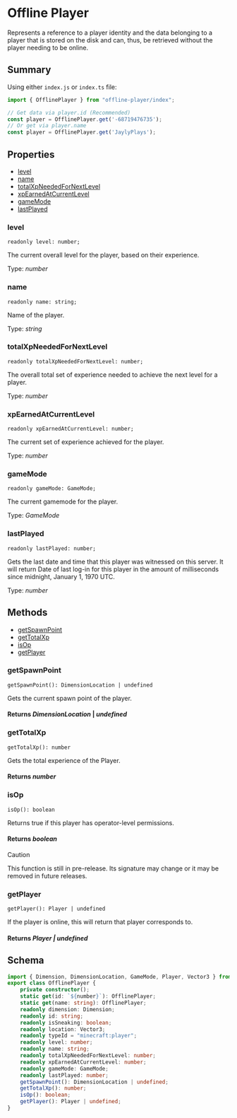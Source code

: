 # Offline Player

Represents a reference to a player identity and the data belonging to a player that is stored on the disk and can, thus, be retrieved without the player needing to be online.

## Summary

Using either `index.js` or `index.ts` file:

```js
import { OfflinePlayer } from "offline-player/index";

// Get data via player.id (Recommended)
const player = OfflinePlayer.get('-68719476735');
// Or get via player.name
const player = OfflinePlayer.get('JaylyPlays');
```

## Properties
- [level](#level)
- [name](#name)
- [totalXpNeededForNextLevel](#totalXpNeededForNextLevel)
- [xpEarnedAtCurrentLevel](#xpEarnedAtCurrentLevel)
- [gameMode](#gamemode)
- [lastPlayed](#lastplayed)

### **level**
`readonly level: number;`

The current overall level for the player, based on their experience. 

Type: *number*

### **name**
`readonly name: string;`

Name of the player.

Type: *string*

### **totalXpNeededForNextLevel**
`readonly totalXpNeededForNextLevel: number;`

The overall total set of experience needed to achieve the next level for a player.

Type: *number*

### **xpEarnedAtCurrentLevel**
`readonly xpEarnedAtCurrentLevel: number;`

The current set of experience achieved for the player.

Type: *number*

### **gameMode**
`readonly gameMode: GameMode;`

The current gamemode for the player.

Type: *GameMode*

### **lastPlayed**
`readonly lastPlayed: number;`

Gets the last date and time that this player was witnessed on this server. It will return Date of last log-in for this player in the amount of milliseconds since midnight, January 1, 1970 UTC.

Type: *number*

## Methods
- [getSpawnPoint](#getspawnpoint)
- [getTotalXp](#gettotalxp)
- [isOp](#isop)
- [getPlayer](#getplayer)

### **getSpawnPoint**
`
getSpawnPoint(): DimensionLocation | undefined
`

Gets the current spawn point of the player.

#### **Returns** *DimensionLocation* | *undefined*

### **getTotalXp**
`
getTotalXp(): number
`

 Gets the total experience of the Player.

#### **Returns** *number*

### **isOp**
`
isOp(): boolean
`

Returns true if this player has operator-level permissions.

#### **Returns** *boolean*

> [!CAUTION]
> This function is still in pre-release.  Its signature may change or it may be removed in future releases.

### **getPlayer**
`
getPlayer(): Player | undefined
`

If the player is online, this will return that player corresponds to.

#### **Returns** *Player | undefined*

## Schema

```ts
import { Dimension, DimensionLocation, GameMode, Player, Vector3 } from "@minecraft/server";
export class OfflinePlayer {
    private constructor();
    static get(id: `${number}`): OfflinePlayer;
    static get(name: string): OfflinePlayer;
    readonly dimension: Dimension;
    readonly id: string;
    readonly isSneaking: boolean;
    readonly location: Vector3;
    readonly typeId = "minecraft:player";
    readonly level: number;
    readonly name: string;
    readonly totalXpNeededForNextLevel: number;
    readonly xpEarnedAtCurrentLevel: number;
    readonly gameMode: GameMode;
    readonly lastPlayed: number;
    getSpawnPoint(): DimensionLocation | undefined;
    getTotalXp(): number;
    isOp(): boolean;
    getPlayer(): Player | undefined;
}
```
